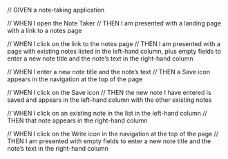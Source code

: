 // GIVEN a note-taking application

// WHEN I open the Note Taker
// THEN I am presented with a landing page with a link to a notes page <COMPLETE>

// WHEN I click on the link to the notes page
// THEN I am presented with a page with existing notes listed in the left-hand column, plus empty fields to enter a new note title and the note’s text in the right-hand column <COMPLETE>

// WHEN I enter a new note title and the note’s text
// THEN a Save icon appears in the navigation at the top of the page <INCOMPLETE>

// WHEN I click on the Save icon
// THEN the new note I have entered is saved and appears in the left-hand column with the other existing notes <INCOMPLETE>

// WHEN I click on an existing note in the list in the left-hand column
// THEN that note appears in the right-hand column <INCOMPLETE>

// WHEN I click on the Write icon in the navigation at the top of the page
// THEN I am presented with empty fields to enter a new note title and the note’s text in the right-hand column
<INCOMPLETE>